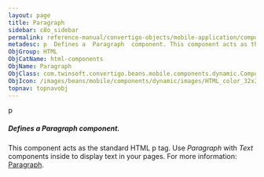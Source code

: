 ```yaml
---
layout: page
title: Paragraph
sidebar: c8o_sidebar
permalink: reference-manual/convertigo-objects/mobile-application/components/html-components/paragraph/
metadesc: p  Defines a  Paragraph  component. This component acts as the standard HTML p tag. Use  Paragraph  with  Text  components inside to display text in y
ObjGroup: HTML
ObjCatName: html-components
ObjName: Paragraph
ObjClass: com.twinsoft.convertigo.beans.mobile.components.dynamic.ComponentManager$1
ObjIcon: /images/beans/mobile/components/dynamic/images/HTML_color_32x32.png
topnav: topnavobj
---
```

p
##### Defines a <i>Paragraph</i> component.
This component acts as the standard HTML p tag.
Use <i>Paragraph</i> with <i>Text</i> components inside to display text in your pages.
 For more information: <a href='https://www.w3schools.com/tags/tag_p.asp' target='_blank'>Paragraph</a>.

